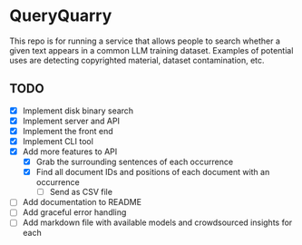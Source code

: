 # QueryQuarry

This repo is for running a service that allows people to search whether a given text appears in a common LLM training dataset. Examples of potential uses are detecting copyrighted material, dataset contamination, etc.

## TODO
- [X] Implement disk binary search
- [X] Implement server and API
- [X] Implement the front end 
- [X] Implement CLI tool
- [X] Add more features to API
    - [X] Grab the surrounding sentences of each occurrence
    - [X] Find all document IDs and positions of each document with an occurrence 
        - [ ] Send as CSV file
- [ ] Add documentation to README
- [ ] Add graceful error handling
- [ ] Add markdown file with available models and crowdsourced insights for each 
